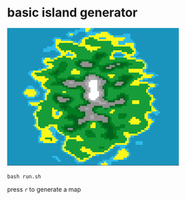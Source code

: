 # basic island generator

<img src="image.png" width="400" height="320">

```shell
bash run.sh
``````

press `r` to generate a map